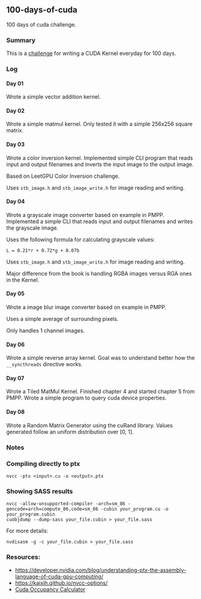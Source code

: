 ## 100-days-of-cuda

100 days of cuda challenge.

### Summary

This is a [challenge](https://github.com/hkproj/100-days-of-gpu/blob/main/CUDA.md) for writing a CUDA Kernel everyday for 100 days.

### Log

#### Day 01

Wrote a simple vector addition kernel.

#### Day 02

Wrote a simple matmul kernel. Only tested it with a simple 256x256 square matrix.

#### Day 03

Wrote a color inversion kernel. Implemented simple CLI program that
reads input and output filenames and inverts the input image to the
output image.

Based on LeetGPU Color Inversion challenge.

Uses `stb_image.h` and `stb_image_write.h` for image reading and writing.

#### Day 04

Wrote a grayscale image converter based on example in PMPP. Implemented
a simple CLI that reads input and output filenames and writes the
grayscale image.

Uses the following formula for calculating grayscale values:

`L = 0.21*r + 0.72*g + 0.07b`


Uses `stb_image.h` and `stb_image_write.h` for image reading and writing.

Major difference from the book is handling RGBA images versus RGA ones
in the Kernel.

#### Day 05

Wrote a image blur image converter based on example in PMPP.

Uses a simple average of surrounding pixels.

Only handles 1 channel images.

#### Day 06

Wrote a simple reverse array kernel. Goal was to understand
better how the `__syncthreads` directive works.

#### Day 07

Wrote a Tiled MatMul Kernel.  Finished chapter 4 and started chapter 5
from PMPP.  Wrote a simple program to query cuda device properties.

#### Day 08

Wrote a Random Matrix Generator using the cuRand library.
Values generated follow an uniform distribution over [0, 1].

### Notes

### Compiling directly to ptx

```
nvcc -ptx <input>.cu -o <output>.ptx
```

### Showing SASS results

```
nvcc -allow-unsupported-compiler -arch=sm_86 -gencode=arch=compute_86,code=sm_86 -cubin your_program.cu -o your_program.cubin
cuobjdump --dump-sass your_file.cubin > your_file.sass
```

For more details:

```
nvdisasm -g -c your_file.cubin > your_file.sass
```

### Resources:

- https://developer.nvidia.com/blog/understanding-ptx-the-assembly-language-of-cuda-gpu-computing/
- https://kaixih.github.io/nvcc-options/
- [Cuda Occupancy Calculator](https://xmartlabs.github.io/cuda-calculator/)
